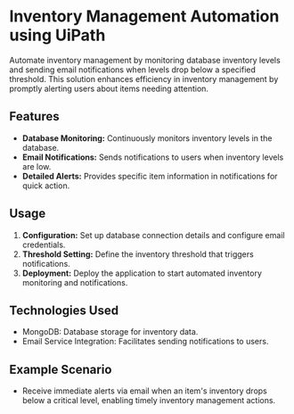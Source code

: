 # Inventory Management Automation using UiPath

Automate inventory management by monitoring database inventory levels and sending email notifications when levels drop below a specified threshold. This solution enhances efficiency in inventory management by promptly alerting users about items needing attention.

## Features

- **Database Monitoring:** Continuously monitors inventory levels in the database.
- **Email Notifications:** Sends notifications to users when inventory levels are low.
- **Detailed Alerts:** Provides specific item information in notifications for quick action.

## Usage

1. **Configuration:** Set up database connection details and configure email credentials.
2. **Threshold Setting:** Define the inventory threshold that triggers notifications.
3. **Deployment:** Deploy the application to start automated inventory monitoring and notifications.

## Technologies Used

- MongoDB: Database storage for inventory data.
- Email Service Integration: Facilitates sending notifications to users.

## Example Scenario

- Receive immediate alerts via email when an item's inventory drops below a critical level, enabling timely inventory management actions.



